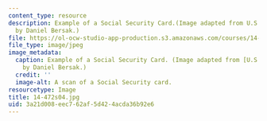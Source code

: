 ```yaml
---
content_type: resource
description: Example of a Social Security Card.(Image adapted from U.S. Social Security
  by Daniel Bersak.)
file: https://ol-ocw-studio-app-production.s3.amazonaws.com/courses/14-472-public-economics-ii-spring-2004/3a21d008eec762af5d424acda36b92e6_14-472s04.jpg
file_type: image/jpeg
image_metadata:
  caption: Example of a Social Security Card. (Image adapted from [U.S. Social Security](http://www.ssa.gov/)
    by Daniel Bersak.)
  credit: ''
  image-alt: A scan of a Social Security card.
resourcetype: Image
title: 14-472s04.jpg
uid: 3a21d008-eec7-62af-5d42-4acda36b92e6
---
```


